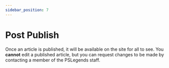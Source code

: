 ```yaml
---
sidebar_position: 7
---
```


# Post Publish

Once an article is published, it will be available on the site for all to see. You **cannot** edit a published article, but you can request changes to be made by contacting a member of the PSLegends staff.